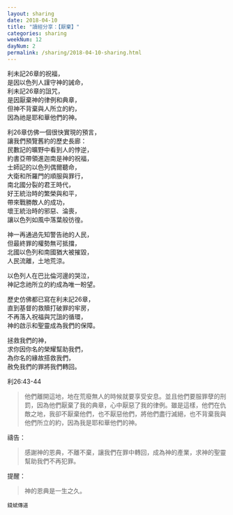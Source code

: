 ```yaml
---
layout: sharing
date: 2018-04-10
title: "讀經分享：【厭棄】"
categories: sharing
weekNum: 12
dayNum: 2
permalink: /sharing/2018-04-10-sharing.html
---
```


利未記26章的祝福，  
是因以色列人謹守神的誡命，  
利未記26章的詛咒，  
是因厭棄神的律例和典章，  
但神不背棄與人所立的約，  
因為祂是耶和華他們的神。  

利26章仿佛一個很快實現的預言，  
讓我們預覽舊約的歷史長廊：  
民數記的曠野中看到人的悖逆，  
約書亞帶領進迦南是神的祝福，  
士師記的以色列偶爾聽命，  
大衛和所羅門的順服與罪行，  
南北國分裂的君王時代，  
好王統治時的繁榮與和平，  
帶來戰勝敵人的成功，  
壞王統治時的邪惡、淪喪，  
讓以色列如風中落葉般彷徨。  

神一再通過先知警告祂的人民，  
但最終罪的權勢無可抵擋，  
北國以色列和南國猶大被摧毀，  
人民流離，土地荒涼。  

以色列人在巴比倫河邊的哭泣，  
神記念祂所立的約成為唯一盼望。  

歷史仿佛都已寫在利未記26章，  
直到基督的救贖打破罪的牢房，  
不再落入祝福與咒詛的循環，  
神的啟示和聖靈成為我們的保障。  

拯救我們的神，  
求你因你名的榮耀幫助我們，  
為你名的緣故搭救我們，  
赦免我們的罪將我們轉回。  

利26:43-44
>他們離開這地，地在荒廢無人的時候就要享受安息。並且他們要服罪孽的刑罰，因為他們厭棄了我的典章，心中厭惡了我的律例。雖是這樣，他們在仇敵之地，我卻不厭棄他們，也不厭惡他們，將他們盡行滅絕，也不背棄我與他們所立的約，因為我是耶和華他們的神。

禱告：
>感謝神的恩典，不離不棄，讓我們在罪中轉回，成為神的產業，求神的聖靈幫助我們不再犯罪。

提醒：
>神的恩典是一生之久。

`錢斌傳道`
